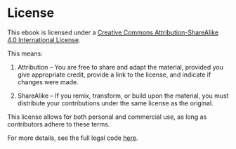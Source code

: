 # License
This ebook is licensed under a [Creative Commons Attribution-ShareAlike 4.0 International License](https://creativecommons.org/licenses/by-sa/4.0). 

This means:

1. Attribution – You are free to share and adapt the material, provided you give appropriate credit, provide a link to the license, and indicate if changes were made.

2. ShareAlike – If you remix, transform, or build upon the material, you must distribute your contributions under the same license as the original.

This license allows for both personal and commercial use, as long as contributors adhere to these terms. 

For more details, see the full legal code [here](https://creativecommons.org/licenses/by-sa/4.0/legalcode).

